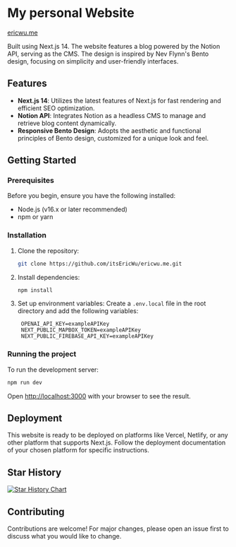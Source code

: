 # My personal Website

<a href="https://ericwu.me">ericwu.me</a>

[//]: # (![image]&#40;https://github.com/user-attachments/assets/38e4b0b4-b942-4e46-9248-4423e820bba9&#41;)

[//]: # ()
[//]: # (![Google Chrome 2024-07-12 22 33 34]&#40;https://github.com/user-attachments/assets/7949a952-580f-4577-ab7f-e7ccfc1dd57e&#41;)

Built using Next.js 14. The website features a blog powered by the Notion API, serving as the CMS. The design is inspired by Nev Flynn's Bento design, focusing on simplicity and user-friendly interfaces.

## Features

- **Next.js 14**: Utilizes the latest features of Next.js for fast rendering and efficient SEO optimization.
- **Notion API**: Integrates Notion as a headless CMS to manage and retrieve blog content dynamically.
- **Responsive Bento Design**: Adopts the aesthetic and functional principles of Bento design, customized for a unique look and feel.

## Getting Started

### Prerequisites

Before you begin, ensure you have the following installed:

- Node.js (v16.x or later recommended)
- npm or yarn

### Installation

1. Clone the repository:

   ```bash
   git clone https://github.com/itsEricWu/ericwu.me.git
   ```

2. Install dependencies:

   ```bash
   npm install
   ```

3. Set up environment variables:
   Create a `.env.local` file in the root directory and add the following variables:
   ```plaintext
    OPENAI_API_KEY=exampleAPIKey
    NEXT_PUBLIC_MAPBOX_TOKEN=exampleAPIKey
    NEXT_PUBLIC_FIREBASE_API_KEY=exampleAPIKey
   ```

### Running the project

To run the development server:

```bash
npm run dev
```

Open [http://localhost:3000](http://localhost:3000) with your browser to see the result.

## Deployment

This website is ready to be deployed on platforms like Vercel, Netlify, or any other platform that supports Next.js. Follow the deployment documentation of your chosen platform for specific instructions.

## Star History

[![Star History Chart](https://api.star-history.com/svg?repos=itsEricWu/ericwu.me&type=Date)](https://star-history.com/#itsEricWu/ericwu.me&Date)

## Contributing

Contributions are welcome! For major changes, please open an issue first to discuss what you would like to change.

